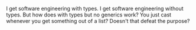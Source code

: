 I get software engineering with types. I get software engineering without types. But how does with types but no generics work? You just cast whenever you get something out of a list? Doesn't that defeat the purpose?

